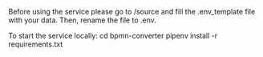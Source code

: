 Before using the service please go to /source and fill the .env\_template file with your data. Then, rename the file to .env.


To start the service locally:
cd bpmn-converter
pipenv install -r requirements.txt





